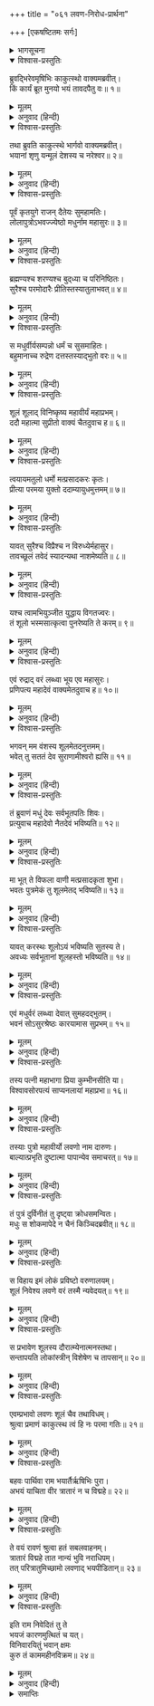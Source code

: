 +++
title = "०६१ लवण-निरोध-प्रार्थना"

+++
[एकषष्टितमः सर्गः]



<details><summary>भागसूचना</summary>

61. ऋषियोंका मधुको प्राप्त हुए वर तथा लवणासुरके बल और अत्याचारका वर्णन करके उससे प्राप्त होनेवाले भयको दूर करनेके लिये श्रीरघुनाथजीसे प्रार्थना करना
</details>

<details open><summary>विश्वास-प्रस्तुतिः</summary>

ब्रुवद्भिरेवमृषिभिः काकुत्स्थो वाक्यमब्रवीत्।  
किं कार्यं ब्रूत मुनयो भयं तावदपैतु वः॥ १॥
</details>

<details><summary>मूलम्</summary>

ब्रुवद्भिरेवमृषिभिः काकुत्स्थो वाक्यमब्रवीत्।  
किं कार्यं ब्रूत मुनयो भयं तावदपैतु वः॥ १॥
</details>

<details><summary>अनुवाद (हिन्दी)</summary>

इस प्रकार कहते हुए ऋषियोंसे प्रेरित हो श्रीरामचन्द्रजीने कहा—‘महर्षियो! बताइये, आपका कौन-सा कार्य मुझे सिद्ध करना है! आपलोगोंका भय तो अभी दूर हो जाना चाहिये’॥ १॥
</details>

<details open><summary>विश्वास-प्रस्तुतिः</summary>

तथा ब्रुवति काकुत्स्थे भार्गवो वाक्यमब्रवीत्।  
भयानां शृणु यन्मूलं देशस्य च नरेश्वर॥ २॥
</details>

<details><summary>मूलम्</summary>

तथा ब्रुवति काकुत्स्थे भार्गवो वाक्यमब्रवीत्।  
भयानां शृणु यन्मूलं देशस्य च नरेश्वर॥ २॥
</details>

<details><summary>अनुवाद (हिन्दी)</summary>

श्रीरघुनाथजीके ऐसा कहनेपर भृगुपुत्र च्यवन बोले—‘नरेश्वर! समूचे देशपर और हमलोगोंपर जो भय प्राप्त हुआ है, उसका मूल कारण क्या है, सुनिये॥ २॥
</details>

<details open><summary>विश्वास-प्रस्तुतिः</summary>

पूर्वं कृतयुगे राजन् दैतेयः सुमहामतिः।  
लोलापुत्रोऽभवज्ज्येष्ठो मधुर्नाम महासुरः॥ ३॥
</details>

<details><summary>मूलम्</summary>

पूर्वं कृतयुगे राजन् दैतेयः सुमहामतिः।  
लोलापुत्रोऽभवज्ज्येष्ठो मधुर्नाम महासुरः॥ ३॥
</details>

<details><summary>अनुवाद (हिन्दी)</summary>

‘राजन्! पहले सत्ययुगमें एक बड़ा बुद्धिमान् दैत्य था। वह लोलाका ज्येष्ठ पुत्र था। उस महान् असुरका नाम था मधु॥ ३॥
</details>

<details open><summary>विश्वास-प्रस्तुतिः</summary>

ब्रह्मण्यश्च शरण्यश्च बुद‍्ध्या च परिनिष्ठितः।  
सुरैश्च परमोदारैः प्रीतिस्तस्यातुलाभवत्॥ ४॥
</details>

<details><summary>मूलम्</summary>

ब्रह्मण्यश्च शरण्यश्च बुद‍्ध्या च परिनिष्ठितः।  
सुरैश्च परमोदारैः प्रीतिस्तस्यातुलाभवत्॥ ४॥
</details>

<details><summary>अनुवाद (हिन्दी)</summary>

‘वह बड़ा ही ब्राह्मण-भक्त और शरणागतवत्सल था। उसकी बुद्धि सुस्थिर थी। अत्यन्त उदार स्वभाववाले देवताओंके साथ भी उसकी ऐसी गहरी मित्रता थी, जिसकी कहीं तुलना नहीं थी॥ ४॥
</details>

<details open><summary>विश्वास-प्रस्तुतिः</summary>

स मधुर्वीर्यसम्पन्नो धर्मं च सुसमाहितः।  
बहुमानाच्च रुद्रेण दत्तस्तस्याद्भुतो वरः॥ ५॥
</details>

<details><summary>मूलम्</summary>

स मधुर्वीर्यसम्पन्नो धर्मं च सुसमाहितः।  
बहुमानाच्च रुद्रेण दत्तस्तस्याद्भुतो वरः॥ ५॥
</details>

<details><summary>अनुवाद (हिन्दी)</summary>

‘मधु बल-विक्रमसे सम्पन्न था और एकाग्रचित्त होकर धर्मके अनुष्ठानमें लगा रहता था। उसने भगवान् शिवकी बड़ी आराधना की थी, जिससे उन्होंने उसे अद्भुत वर प्रदान किया था॥ ५॥
</details>

<details open><summary>विश्वास-प्रस्तुतिः</summary>

शूलं शूलाद् विनिष्कृष्य महावीर्यं महाप्रभम्।  
ददौ महात्मा सुप्रीतो वाक्यं चैतदुवाच ह॥ ६॥
</details>

<details><summary>मूलम्</summary>

शूलं शूलाद् विनिष्कृष्य महावीर्यं महाप्रभम्।  
ददौ महात्मा सुप्रीतो वाक्यं चैतदुवाच ह॥ ६॥
</details>

<details><summary>अनुवाद (हिन्दी)</summary>

‘महामना भगवान् शिवने अत्यन्त प्रसन्न हो अपने शूलसे एक चमचमाता हुआ परम शक्तिशाली शूल प्रकट करके उसे मधुको दिया और यह बात कही—॥ ६॥
</details>

<details open><summary>विश्वास-प्रस्तुतिः</summary>

त्वयायमतुलो धर्मो मत्प्रसादकरः कृतः।  
प्रीत्या परमया युक्तो ददाम्यायुधमुत्तमम्॥ ७॥
</details>

<details><summary>मूलम्</summary>

त्वयायमतुलो धर्मो मत्प्रसादकरः कृतः।  
प्रीत्या परमया युक्तो ददाम्यायुधमुत्तमम्॥ ७॥
</details>

<details><summary>अनुवाद (हिन्दी)</summary>

‘‘तुमने मुझे प्रसन्न करनेवाला यह बड़ा अनुपम धर्म किया है; अतः मैं अत्यन्त प्रसन्न होकर तुम्हें यह उत्तम आयुध प्रदान करता हूँ॥ ७॥
</details>

<details open><summary>विश्वास-प्रस्तुतिः</summary>

यावत् सुरैश्च विप्रैश्च न विरुध्येर्महासुर।  
तावच्छूलं तवेदं स्यादन्यथा नाशमेष्यति॥ ८॥
</details>

<details><summary>मूलम्</summary>

यावत् सुरैश्च विप्रैश्च न विरुध्येर्महासुर।  
तावच्छूलं तवेदं स्यादन्यथा नाशमेष्यति॥ ८॥
</details>

<details><summary>अनुवाद (हिन्दी)</summary>

‘‘महान् असुर! जबतक तुम ब्राह्मणों और देवताओंसे विरोध नहीं करोगे, तभीतक यह शूल तुम्हारे पास रहेगा, अन्यथा अदृश्य हो जायगा॥ ८॥
</details>

<details open><summary>विश्वास-प्रस्तुतिः</summary>

यश्च त्वामभियुञ्जीत युद्धाय विगतज्वरः।  
तं शूलो भस्मसात्कृत्वा पुनरेष्यति ते करम्॥ ९॥
</details>

<details><summary>मूलम्</summary>

यश्च त्वामभियुञ्जीत युद्धाय विगतज्वरः।  
तं शूलो भस्मसात्कृत्वा पुनरेष्यति ते करम्॥ ९॥
</details>

<details><summary>अनुवाद (हिन्दी)</summary>

‘‘जो पुरुष निःशङ्क होकर तुम्हारे सामने युद्धके लिये आयेगा, उसे भस्म करके यह शूल पुनः तुम्हारे हाथमें लौट आयेगा’॥ ९॥
</details>

<details open><summary>विश्वास-प्रस्तुतिः</summary>

एवं रुद्राद् वरं लब्ध्वा भूय एव महासुरः।  
प्रणिपत्य महादेवं वाक्यमेतदुवाच ह॥ १०॥
</details>

<details><summary>मूलम्</summary>

एवं रुद्राद् वरं लब्ध्वा भूय एव महासुरः।  
प्रणिपत्य महादेवं वाक्यमेतदुवाच ह॥ १०॥
</details>

<details><summary>अनुवाद (हिन्दी)</summary>

‘‘भगवान् रुद्रसे ऐसा वर पाकर वह महान् असुर महादेवजीको प्रणाम करके फिर इस प्रकार बोला—॥ १०॥
</details>

<details open><summary>विश्वास-प्रस्तुतिः</summary>

भगवन् मम वंशस्य शूलमेतदनुत्तमम्।  
भवेत् तु सततं देव सुराणामीश्वरो ह्यसि॥ ११॥
</details>

<details><summary>मूलम्</summary>

भगवन् मम वंशस्य शूलमेतदनुत्तमम्।  
भवेत् तु सततं देव सुराणामीश्वरो ह्यसि॥ ११॥
</details>

<details><summary>अनुवाद (हिन्दी)</summary>

‘‘भगवन्! देवाधिदेव! आप समस्त देवताओंके स्वामी हैं; अतः आपसे प्रार्थना है कि परम उत्तम शूल मेरे वंशजोंके पास भी सदा रहे’॥ ११॥
</details>

<details open><summary>विश्वास-प्रस्तुतिः</summary>

तं ब्रुवाणं मधुं देवः सर्वभूतपतिः शिवः।  
प्रत्युवाच महादेवो नैतदेवं भविष्यति॥ १२॥
</details>

<details><summary>मूलम्</summary>

तं ब्रुवाणं मधुं देवः सर्वभूतपतिः शिवः।  
प्रत्युवाच महादेवो नैतदेवं भविष्यति॥ १२॥
</details>

<details><summary>अनुवाद (हिन्दी)</summary>

‘ऐसी बात कहनेवाले उस मधुसे समस्त प्राणियोंके अधिपति महान् देवता भगवान् शिवने इस प्रकार कहा—‘ऐसा तो नहीं हो सकता॥ १२॥
</details>

<details open><summary>विश्वास-प्रस्तुतिः</summary>

मा भूत् ते विफला वाणी मत्प्रसादकृता शुभा।  
भवतः पुत्रमेकं तु शूलमेतद् भविष्यति॥ १३॥
</details>

<details><summary>मूलम्</summary>

मा भूत् ते विफला वाणी मत्प्रसादकृता शुभा।  
भवतः पुत्रमेकं तु शूलमेतद् भविष्यति॥ १३॥
</details>

<details><summary>अनुवाद (हिन्दी)</summary>

‘‘परंतु मुझे प्रसन्न जानकर तुम्हारे मुखसे जो शुभ वाणी निकली है, वह भी निष्फल न हो; इसलिये मैं वर देता हूँ कि तुम्हारे एक पुत्रके पास यह शूल रहेगा॥ १३॥
</details>

<details open><summary>विश्वास-प्रस्तुतिः</summary>

यावत् करस्थः शूलोऽयं भविष्यति सुतस्य ते।  
अवध्यः सर्वभूतानां शूलहस्तो भविष्यति॥ १४॥
</details>

<details><summary>मूलम्</summary>

यावत् करस्थः शूलोऽयं भविष्यति सुतस्य ते।  
अवध्यः सर्वभूतानां शूलहस्तो भविष्यति॥ १४॥
</details>

<details><summary>अनुवाद (हिन्दी)</summary>

‘‘यह शूल जबतक तुम्हारे पुत्रके हाथमें मौजूद रहेगा, तबतक वह समस्त प्राणियोंके लिये अवध्य बना रहेगा’॥ १४॥
</details>

<details open><summary>विश्वास-प्रस्तुतिः</summary>

एवं मधुर्वरं लब्ध्वा देवात् सुमहदद्भुतम्।  
भवनं सोऽसुरश्रेष्ठः कारयामास सुप्रभम्॥ १५॥
</details>

<details><summary>मूलम्</summary>

एवं मधुर्वरं लब्ध्वा देवात् सुमहदद्भुतम्।  
भवनं सोऽसुरश्रेष्ठः कारयामास सुप्रभम्॥ १५॥
</details>

<details><summary>अनुवाद (हिन्दी)</summary>

‘महादेवजीसे इस प्रकार अत्यन्त अद्भुत वर पाकर असुरश्रेष्ठ मधुने एक सुन्दर भवन तैयार कराया, जो अत्यन्त दीप्तिमान् था॥ १५॥
</details>

<details open><summary>विश्वास-प्रस्तुतिः</summary>

तस्य पत्नी महाभागा प्रिया कुम्भीनसीति या।  
विश्वावसोरपत्यं साप्यनलायां महाप्रभा॥ १६॥
</details>

<details><summary>मूलम्</summary>

तस्य पत्नी महाभागा प्रिया कुम्भीनसीति या।  
विश्वावसोरपत्यं साप्यनलायां महाप्रभा॥ १६॥
</details>

<details><summary>अनुवाद (हिन्दी)</summary>

‘उसकी प्रिय पत्नी महाभागा कुम्भीनसी थी, जो विश्वावसुकी संतान थी। उसका जन्म अनलाके गर्भसे हुआ था। कुम्भीनसी बड़ी कान्तिमती थी॥ १६॥
</details>

<details open><summary>विश्वास-प्रस्तुतिः</summary>

तस्याः पुत्रो महावीर्यो लवणो नाम दारुणः।  
बाल्यात्प्रभृति दुष्टात्मा पापान्येव समाचरत्॥ १७॥
</details>

<details><summary>मूलम्</summary>

तस्याः पुत्रो महावीर्यो लवणो नाम दारुणः।  
बाल्यात्प्रभृति दुष्टात्मा पापान्येव समाचरत्॥ १७॥
</details>

<details><summary>अनुवाद (हिन्दी)</summary>

‘उसका पुत्र महापराक्रमी लवण है, जिसका स्वभाव बड़ा भयंकर है। वह दुष्टात्मा बचपनसे ही केवल पापाचारमें प्रवृत्त रहा है॥ १७॥
</details>

<details open><summary>विश्वास-प्रस्तुतिः</summary>

तं पुत्रं दुर्विनीतं तु दृष्ट्वा क्रोधसमन्वितः।  
मधुः स शोकमापेदे न चैनं किञ्चिदब्रवीत्॥ १८॥
</details>

<details><summary>मूलम्</summary>

तं पुत्रं दुर्विनीतं तु दृष्ट्वा क्रोधसमन्वितः।  
मधुः स शोकमापेदे न चैनं किञ्चिदब्रवीत्॥ १८॥
</details>

<details><summary>अनुवाद (हिन्दी)</summary>

‘अपने पुत्रको उद्दण्ड हुआ देख मधु क्रोधसे जलता रहता था। उसे बेटेकी दुष्टता देखकर बड़ा शोक हुआ, तथापि वह इससे कुछ नहीं बोला॥ १८॥
</details>

<details open><summary>विश्वास-प्रस्तुतिः</summary>

स विहाय इमं लोकं प्रविष्टो वरुणालयम्।  
शूलं निवेश्य लवणे वरं तस्मै न्यवेदयत्॥ १९॥
</details>

<details><summary>मूलम्</summary>

स विहाय इमं लोकं प्रविष्टो वरुणालयम्।  
शूलं निवेश्य लवणे वरं तस्मै न्यवेदयत्॥ १९॥
</details>

<details><summary>अनुवाद (हिन्दी)</summary>

‘अन्तमें वह इस देशको छोड़कर समुद्रमें रहनेके लिये चला गया। चलते समय उसने वह शूल लवणको दे दिया और उसे वरदानकी बात भी बता दी॥ १९॥
</details>

<details open><summary>विश्वास-प्रस्तुतिः</summary>

स प्रभावेण शूलस्य दौरात्म्येनात्मनस्तथा।  
सन्तापयति लोकांस्त्रीन् विशेषेण च तापसान्॥ २०॥
</details>

<details><summary>मूलम्</summary>

स प्रभावेण शूलस्य दौरात्म्येनात्मनस्तथा।  
सन्तापयति लोकांस्त्रीन् विशेषेण च तापसान्॥ २०॥
</details>

<details><summary>अनुवाद (हिन्दी)</summary>

‘अब वह दुष्ट उस शूलके प्रभावसे तथा अपनी दुष्टताके कारण तीनों लोकोंको विशेषतः तपस्वी मुनियोंको बड़ा संताप दे रहा है॥ २०॥
</details>

<details open><summary>विश्वास-प्रस्तुतिः</summary>

एवम्प्रभावो लवणः शूलं चैव तथाविधम्।  
श्रुत्वा प्रमाणं काकुत्स्थ त्वं हि नः परमा गतिः॥ २१॥
</details>

<details><summary>मूलम्</summary>

एवम्प्रभावो लवणः शूलं चैव तथाविधम्।  
श्रुत्वा प्रमाणं काकुत्स्थ त्वं हि नः परमा गतिः॥ २१॥
</details>

<details><summary>अनुवाद (हिन्दी)</summary>

‘उस लवणासुरका ऐसा प्रभाव है और उसके पास वैसा शक्तिशाली शूल भी है। रघुनन्दन! यह सब सुनकर यथोचित कार्य करनेमें आप ही प्रमाण हैं और आप ही हमारी परम गति हैं॥ २१॥
</details>

<details open><summary>विश्वास-प्रस्तुतिः</summary>

बहवः पार्थिवा राम भयार्तैर्ऋषिभिः पुरा।  
अभयं याचिता वीर त्रातारं न च विद्महे॥ २२॥
</details>

<details><summary>मूलम्</summary>

बहवः पार्थिवा राम भयार्तैर्ऋषिभिः पुरा।  
अभयं याचिता वीर त्रातारं न च विद्महे॥ २२॥
</details>

<details><summary>अनुवाद (हिन्दी)</summary>

‘श्रीराम! आजसे पहले भयसे पीड़ित हुए ऋषि अनेक राजाओंके पास जा-जाकर अभयकी भिक्षा माँग चुके हैं; परंतु वीर रघुवीर! अबतक हमें कोई रक्षक नहीं मिला॥ २२॥
</details>

<details open><summary>विश्वास-प्रस्तुतिः</summary>

ते वयं रावणं श्रुत्वा हतं सबलवाहनम्।  
त्रातारं विद्महे तात नान्यं भुवि नराधिपम्।  
तत् परित्रातुमिच्छामो लवणाद् भयपीडितान्॥ २३॥
</details>

<details><summary>मूलम्</summary>

ते वयं रावणं श्रुत्वा हतं सबलवाहनम्।  
त्रातारं विद्महे तात नान्यं भुवि नराधिपम्।  
तत् परित्रातुमिच्छामो लवणाद् भयपीडितान्॥ २३॥
</details>

<details><summary>अनुवाद (हिन्दी)</summary>

‘तात! हमने सुना है कि आपने सेना और सवारियोंसहित रावणका संहार कर डाला है; इसलिये हम आपहीको अपनी रक्षा करनेमें समर्थ समझते हैं, भूतलपर दूसरे किसी राजाको नहीं। अतः हमारी इच्छा है कि आप भयसे पीड़ित हुए महर्षियोंकी लवणासुरसे रक्षा करें॥ २३॥
</details>

<details open><summary>विश्वास-प्रस्तुतिः</summary>

इति राम निवेदितं तु ते  
भयजं कारणमुत्थितं च यत्।  
विनिवारयितुं भवान् क्षमः  
कुरु तं काममहीनविक्रम॥ २४॥
</details>

<details><summary>मूलम्</summary>

इति राम निवेदितं तु ते  
भयजं कारणमुत्थितं च यत्।  
विनिवारयितुं भवान् क्षमः  
कुरु तं काममहीनविक्रम॥ २४॥
</details>

<details><summary>अनुवाद (हिन्दी)</summary>

‘बल-विक्रमसे सम्पन्न श्रीराम! इस प्रकार हमारे सामने जो भयका कारण उपस्थित हो गया है, वह हमने आपके आगे निवेदन कर दिया। आप इसे दूर करनेमें समर्थ हैं, अतः हमारी यह अभिलाषा पूर्ण करें’॥ २४॥
</details>

<details><summary>समाप्तिः</summary>

इत्यार्षे श्रीमद्रामायणे वाल्मीकीये आदिकाव्ये उत्तरकाण्डे एकषष्टितमः सर्गः॥ ६१॥  
इस प्रकार श्रीवाल्मीकिनिर्मित आर्षरामायण आदिकाव्यके उत्तरकाण्डमें इकसठवाँ सर्ग पूरा हुआ॥ ६१॥
</details>

